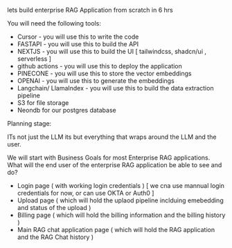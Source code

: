 lets build enterprise RAG Application from scratch in 6 hrs

You will need the following tools:

- Cursor - you will use this to write the code
- FASTAPI - you will use this to build the API
- NEXTJS - you will use this to build the UI [ tailwindcss, shadcn/ui , serverless ]
- github actions - you will use this to deploy the application
- PINECONE - you will use this to store the vector embeddings
- OPENAI - you will use this to generate the embeddings
- Langchain/ LlamaIndex - you will use this to build the data extraction pipeline
- S3 for file storage
- Neondb for our postgres database

Planning stage:

ITs not just the LLM its but everything that wraps around the LLM and the user.

We will start with Business Goals for most Enterprise RAG applications.
What will the end user of the enterprise RAG application be able to see and do?

- Login page ( with working login credentials ) [ we cna use mannual login credentials for now, or can use OKTA or Auth0 ]
- Upload page ( which will hold the uplaod pipeline inclduing emebedding and status of the upload )
- Billing page ( which will hold the billing information and the billing history )
- Main RAG chat application page ( which will hold the RAG application and the RAG Chat history )
